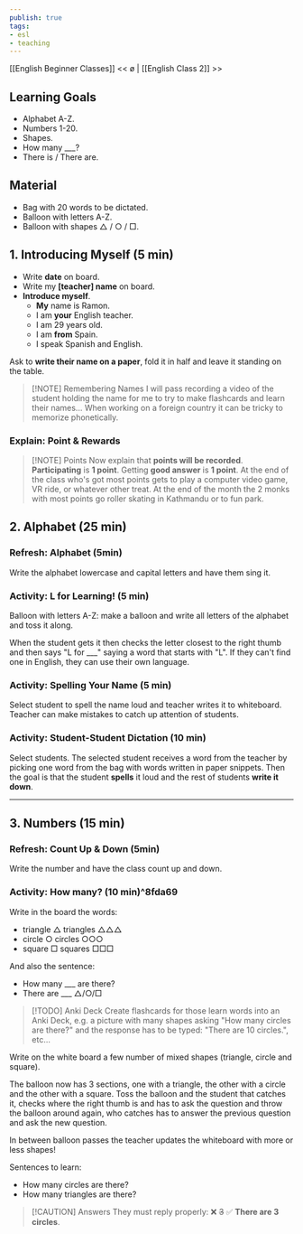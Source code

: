 ```yaml
---
publish: true
tags:
- esl
- teaching
---
```


[[English Beginner Classes]]
<< ø | [[English Class 2]] >>

## Learning Goals
- Alphabet A-Z.
- Numbers 1-20.
- Shapes.
- How many \_\_\_?
- There is / There are.

## Material
- Bag with 20 words to be dictated.
- Balloon with letters A-Z.
- Balloon with shapes △ / ○ / □.

## 1. Introducing Myself (5 min)
- Write **date** on board.
- Write my **\[teacher\] name** on board.
- **Introduce myself**.
	- **My** name is Ramon.
	- I am **your** English teacher.
	- I am 29 years old.
	- I am **from** Spain.
	- I speak Spanish and English.

Ask to **write their name on a paper**, fold it in half and leave it standing on the table.

> [!NOTE] Remembering Names
> I will pass recording a video of the student holding the name for me to try to make flashcards and learn their names... When working on a foreign country it can be tricky to memorize phonetically.

### Explain: Point & Rewards
> [!NOTE] Points
> Now explain that **points will be recorded**. **Participating** is **1 point**. Getting **good answer** is **1 point**. At the end of the class who's got most points gets to play a computer video game, VR ride, or whatever other treat. At the end of the month the 2 monks with most points go roller skating in Kathmandu or to fun park.

## 2. Alphabet (25 min)
### Refresh: Alphabet (5min)
Write the alphabet lowercase and capital letters and have them sing it.

### Activity: L for Learning! (5 min)
Balloon with letters A-Z: make a balloon and write all letters of the alphabet and toss it along.

When the student gets it then checks the letter closest to the right thumb and then says "L for \_\_\_" saying a word that starts with "L". If they can't find one in English, they can use their own language.

### Activity: Spelling Your Name (5 min)
Select student to spell the name loud and teacher writes it to whiteboard. Teacher can make mistakes to catch up attention of students.

### Activity: Student-Student Dictation (10 min)
Select students. The selected student receives a word from the teacher by picking one word from the bag with words written in paper snippets. Then the goal is that the student **spells** it loud and the rest of students **write it down**.

---
## 3. Numbers (15 min)
### Refresh: Count Up & Down (5min)
Write the number and have the class count up and down. 

### Activity: How many? (10 min)^8fda69

Write in the board the words:
- triangle △ triangles △△△
- circle ○ circles ○○○
- square □ squares □□□

And also the sentence:
- How many \_\_\_ are there?
- There are \_\_\_ △/○/□

> [!TODO] Anki Deck
> Create flashcards for those learn words into an Anki Deck, e.g. a picture with many shapes asking "How many circles are there?" and the response has to be typed: "There are 10 circles.", etc...

Write on the white board a few number of mixed shapes (triangle, circle and square).

The balloon now has 3 sections, one with a triangle, the other with a circle and the other with a square. Toss the balloon and the student that catches it, checks where the right thumb is and has to ask the question and throw the balloon around again, who catches has to answer the previous question and ask the new question.

In between balloon passes the teacher updates the whiteboard with more or less shapes!

Sentences to learn:
- How many circles are there?
- How many triangles are there?

> [!CAUTION] Answers
> They must reply properly: ❌ ~~3~~  ✅ **There are 3 circles**.
